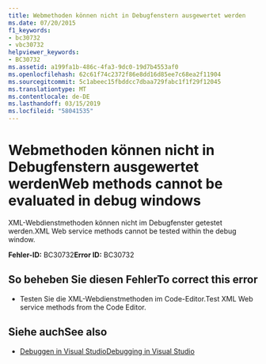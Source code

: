 ```yaml
---
title: Webmethoden können nicht in Debugfenstern ausgewertet werden
ms.date: 07/20/2015
f1_keywords:
- bc30732
- vbc30732
helpviewer_keywords:
- BC30732
ms.assetid: a199fa1b-486c-4fa3-9dc0-19d7b4553af0
ms.openlocfilehash: 62c61f74c2372f86e8dd16d85ee7c68ea2f11904
ms.sourcegitcommit: 5c1abeec15fbddcc7dbaa729fabc1f1f29f12045
ms.translationtype: MT
ms.contentlocale: de-DE
ms.lasthandoff: 03/15/2019
ms.locfileid: "58041535"
---
```

# <a name="web-methods-cannot-be-evaluated-in-debug-windows"></a><span data-ttu-id="8730d-102">Webmethoden können nicht in Debugfenstern ausgewertet werden</span><span class="sxs-lookup"><span data-stu-id="8730d-102">Web methods cannot be evaluated in debug windows</span></span>
<span data-ttu-id="8730d-103">XML-Webdienstmethoden können nicht im Debugfenster getestet werden.</span><span class="sxs-lookup"><span data-stu-id="8730d-103">XML Web service methods cannot be tested within the debug window.</span></span>  
  
 <span data-ttu-id="8730d-104">**Fehler-ID:** BC30732</span><span class="sxs-lookup"><span data-stu-id="8730d-104">**Error ID:** BC30732</span></span>  
  
## <a name="to-correct-this-error"></a><span data-ttu-id="8730d-105">So beheben Sie diesen Fehler</span><span class="sxs-lookup"><span data-stu-id="8730d-105">To correct this error</span></span>  
  
-   <span data-ttu-id="8730d-106">Testen Sie die XML-Webdienstmethoden im Code-Editor.</span><span class="sxs-lookup"><span data-stu-id="8730d-106">Test XML Web service methods from the Code Editor.</span></span>  
  
## <a name="see-also"></a><span data-ttu-id="8730d-107">Siehe auch</span><span class="sxs-lookup"><span data-stu-id="8730d-107">See also</span></span>

- [<span data-ttu-id="8730d-108">Debuggen in Visual Studio</span><span class="sxs-lookup"><span data-stu-id="8730d-108">Debugging in Visual Studio</span></span>](/visualstudio/debugger/debugging-in-visual-studio)
